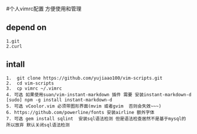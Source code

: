 #个人vimrc配置 方便使用和管理

## depend on 
	1.git
	2.curl

## intall
	1.	git clone https://github.com/yujiaao100/vim-scripts.git
	2.	cd vim-scripts
	3.  cp vimrc ~/.vimrc
	4. 可选 如果使用suan/vim-instant-markdown 插件 需要 安装instant-markdown-d [sudo] npm -g install instant-markdown-d
	5. 可选 vCoolor.vim 必须带图形界面(mvim 或者gvim  否则会失效~~~)
	6. https://github.com/powerline/fonts 安装airline 额外字体
	7. 可选 gem install sqlint  安装sql语法检测 但是语法检查居然不是基于mysql的 所以放弃 默认关闭sql语法检测
